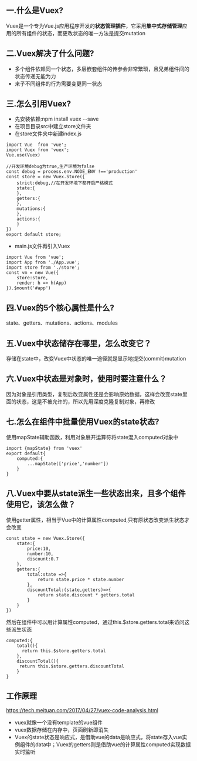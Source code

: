 ## 一.什么是Vuex?
Vuex是一个专为Vue.js应用程序开发的**状态管理插件**，它采用**集中式存储管理**应用的所有组件的状态，而更改状态的唯一方法是提交mutation  
## 二.Vuex解决了什么问题?
* 多个组件依赖同一个状态，多层嵌套组件的传参会非常繁琐，且兄弟组件间的状态传递无能为力
* 来子不同组件的行为需要变更同一状态
## 三.怎么引用Vuex?
* 先安装依赖:npm install vuex --save
* 在项目目录src中建立store文件夹
* 在store文件夹中新建index.js
````
import Vue  from 'vue';
import Vuex from 'vuex';
Vue.use(Vuex)

//开发环境debug为true,生产环境为false
const debug = process.env.NODE_ENV !=='production'
const store = new Vuex.Store({
    strict:debug,//在开发环境下都开启严格模式
    state:{
    },
    getters:{
    },
    mutations:{
    },
    actions:{
    }
})
export default store;
````
* main.js文件再引入Vuex
````
import Vue from 'vue';
import App from './App.vue';
import store from './store';
const vm = new Vue({
    store:store,
    render: h => h(App)
}).$mount('#app')
````
## 四.Vuex的5个核心属性是什么?
state、getters、mutations、actions、modules
## 五.Vuex中状态储存在哪里，怎么改变它？
存储在state中，改变Vuex中状态的唯一途径就是显示地提交(commit)mutation
## 六.Vuex中状态是对象时，使用时要注意什么？
因为对象是引用类型，复制后改变属性还是会影响原始数据，这样会改变state里面的状态，这是不被允许的，所以先用深度克隆复制对象，再修改
## 七.怎么在组件中批量使用Vuex的state状态?
使用mapState辅助函数，利用对象展开运算符将state混入computed对象中
````
import {mapState} from 'vuex'
export default{
    computed:{
        ...mapState(['price','number'])
    }
}
````
## 八.Vuex中要从state派生一些状态出来，且多个组件使用它，该怎么做？
使用getter属性，相当于Vue中的计算属性computed,只有原状态改变派生状态才会改变
````
const state = new Vuex.Store({
    state:{
        price:10,
        number:10,
        discount:0.7
    },
    getters:{
        total:state =>{
            return state.price * state.number
        },
        discountTotal:(state,getters)=>{
            return state.discount * getters.total
        }
    }
})
````
然后在组件中可以用计算属性computed，通过this.$store.getters.total来访问这些派生状态
````
computed:{
    total(){
      return this.$store.getters.total
    },
    discountTotal(){
     return this.$store.getters.discountTotal
    }
}
````
## 工作原理
https://tech.meituan.com/2017/04/27/vuex-code-analysis.html  
* vuex就像一个没有template的vue组件
* vuex数据存储在内存中，页面刷新即消失
* Vuex的state状态是响应式，是借助vue的data是响应式，将state存入vue实例组件的data中；Vuex的getters则是借助vue的计算属性computed实现数据实时监听
